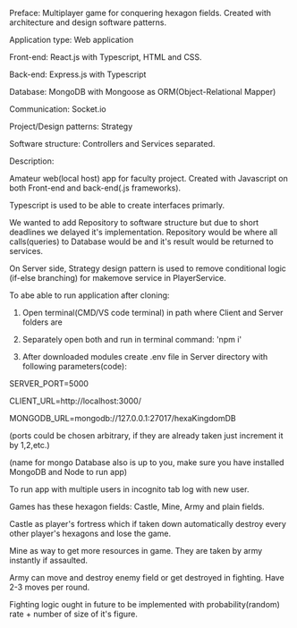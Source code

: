 Preface: Multiplayer game for conquering hexagon fields. Created with architecture and design software patterns.

Application type: Web application

Front-end: React.js with Typescript, HTML and CSS.

Back-end: Express.js with Typescript 

Database: MongoDB with Mongoose as ORM(Object-Relational Mapper)

Communication: Socket.io

Project/Design patterns: Strategy

Software structure: Controllers and Services separated. 

Description:

Amateur web(local host) app for faculty project. Created with Javascript on both Front-end and back-end(.js frameworks).

Typescript is used to be able to create interfaces primarly.

We wanted to add Repository to software structure but due to short deadlines we delayed it's implementation. Repository would be where all calls(queries) to Database would be and it's result would be returned to services.

On Server side, Strategy design pattern is used to remove conditional logic (if-else branching) for makemove service in PlayerService.


To abe able to run application after cloning:

1. Open terminal(CMD/VS code terminal) in path where Client and Server folders are
   
2. Separately open both and run in terminal command: 'npm i'
   
3. After downloaded modules create .env file in Server directory with following parameters(code):
   
  SERVER_PORT=5000

  CLIENT_URL=http://localhost:3000/
  
  MONGODB_URL=mongodb://127.0.0.1:27017/hexaKingdomDB
  
   (ports could be chosen arbitrary, if they are already taken just increment it by 1,2,etc.)
   
   (name for mongo Database also is up to you, make sure you have installed MongoDB and Node to run app)

To run app with multiple users in incognito tab log with new user.

Games has these hexagon fields: Castle, Mine, Army and plain fields.

Castle as player's fortress which if taken down automatically destroy every other player's hexagons and lose the game.

Mine as way to get more resources in game. They are taken by army instantly if assaulted.

Army can move and destroy enemy field or get destroyed in fighting. Have 2-3 moves per round.

Fighting logic ought in future to be implemented with probability(random) rate + number of size of it's figure.


